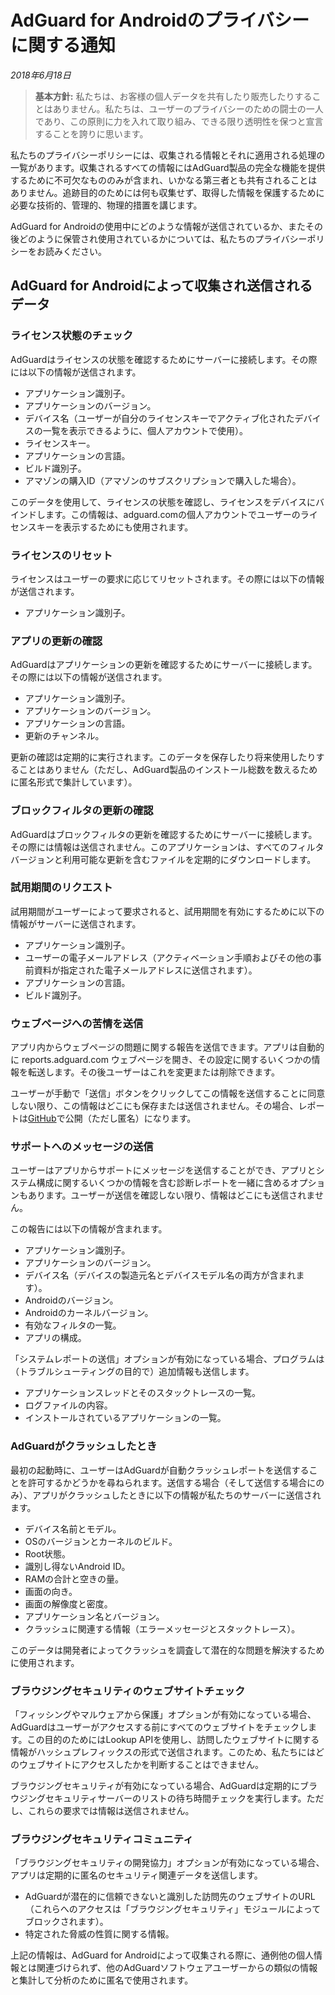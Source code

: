 # AdGuard for Androidのプライバシーに関する通知
*2018年6月18日*
> **基本方針:** 私たちは、お客様の個人データを共有したり販売したりすることはありません。私たちは、ユーザーのプライバシーのための闘士の一人であり、この原則に力を入れて取り組み、できる限り透明性を保つと宣言することを誇りに思います。

私たちのプライバシーポリシーには、収集される情報とそれに適用される処理の一覧があります。収集されるすべての情報にはAdGuard製品の完全な機能を提供するために不可欠なもののみが含まれ、いかなる第三者とも共有されることはありません。追跡目的のためには何も収集せず、取得した情報を保護するために必要な技術的、管理的、物理的措置を講じます。

AdGuard for Androidの使用中にどのような情報が送信されているか、またその後どのように保管され使用されているかについては、私たちのプライバシーポリシーをお読みください。

## AdGuard for Androidによって収集され送信されるデータ

### ライセンス状態のチェック

AdGuardはライセンスの状態を確認するためにサーバーに接続します。その際には以下の情報が送信されます。

* アプリケーション識別子。
* アプリケーションのバージョン。
* デバイス名（ユーザーが自分のライセンスキーでアクティブ化されたデバイスの一覧を表示できるように、個人アカウントで使用）。
* ライセンスキー。
* アプリケーションの言語。
* ビルド識別子。
* アマゾンの購入ID（アマゾンのサブスクリプションで購入した場合）。

このデータを使用して、ライセンスの状態を確認し、ライセンスをデバイスにバインドします。この情報は、adguard.comの個人アカウントでユーザーのライセンスキーを表示するためにも使用されます。

### ライセンスのリセット

ライセンスはユーザーの要求に応じてリセットされます。その際には以下の情報が送信されます。

* アプリケーション識別子。

### アプリの更新の確認

AdGuardはアプリケーションの更新を確認するためにサーバーに接続します。その際には以下の情報が送信されます。

* アプリケーション識別子。
* アプリケーションのバージョン。
* アプリケーションの言語。
* 更新のチャンネル。

更新の確認は定期的に実行されます。このデータを保存したり将来使用したりすることはありません（ただし、AdGuard製品のインストール総数を数えるために匿名形式で集計しています）。

### ブロックフィルタの更新の確認

AdGuardはブロックフィルタの更新を確認するためにサーバーに接続します。その際には情報は送信されません。このアプリケーションは、すべてのフィルタバージョンと利用可能な更新を含むファイルを定期的にダウンロードします。

### 試用期間のリクエスト

試用期間がユーザーによって要求されると、試用期間を有効にするために以下の情報がサーバーに送信されます。

* アプリケーション識別子。
* ユーザーの電子メールアドレス（アクティベーション手順およびその他の事前資料が指定された電子メールアドレスに送信されます）。
* アプリケーションの言語。
* ビルド識別子。

### ウェブページへの苦情を送信

アプリ内からウェブページの問題に関する報告を送信できます。アプリは自動的に reports.adguard.com ウェブページを開き、その設定に関するいくつかの情報を転送します。その後ユーザーはこれを変更または削除できます。

ユーザーが手動で「送信」ボタンをクリックしてこの情報を送信することに同意しない限り、この情報はどこにも保存または送信されません。その場合、レポートは[GitHub](https://github.com/adguardteam/adguardfilters/issues)で公開（ただし匿名）になります。

### サポートへのメッセージの送信

ユーザーはアプリからサポートにメッセージを送信することができ、アプリとシステム構成に関するいくつかの情報を含む診断レポートを一緒に含めるオプションもあります。ユーザーが送信を確認しない限り、情報はどこにも送信されません。

この報告には以下の情報が含まれます。

* アプリケーション識別子。
* アプリケーションのバージョン。
* デバイス名（デバイスの製造元名とデバイスモデル名の両方が含まれます）。
* Androidのバージョン。
* Androidのカーネルバージョン。
* 有効なフィルタの一覧。
* アプリの構成。

「システムレポートの送信」オプションが有効になっている場合、プログラムは（トラブルシューティングの目的で）追加情報も送信します。

* アプリケーションスレッドとそのスタックトレースの一覧。
* ログファイルの内容。
* インストールされているアプリケーションの一覧。

### AdGuardがクラッシュしたとき

最初の起動時に、ユーザーはAdGuardが自動クラッシュレポートを送信することを許可するかどうかを尋ねられます。送信する場合（そして送信する場合にのみ）、アプリがクラッシュしたときに以下の情報が私たちのサーバーに送信されます。

* デバイス名前とモデル。
* OSのバージョンとカーネルのビルド。
* Root状態。
* 識別し得ないAndroid ID。
* RAMの合計と空きの量。
* 画面の向き。
* 画面の解像度と密度。
* アプリケーション名とバージョン。
* クラッシュに関連する情報（エラーメッセージとスタックトレース）。

このデータは開発者によってクラッシュを調査して潜在的な問題を解決するために使用されます。

### ブラウジングセキュリティのウェブサイトチェック

「フィッシングやマルウェアから保護」オプションが有効になっている場合、AdGuardはユーザーがアクセスする前にすべてのウェブサイトをチェックします。この目的のためにはLookup APIを使用し、訪問したウェブサイトに関する情報がハッシュプレフィックスの形式で送信されます。このため、私たちにはどのウェブサイトにアクセスしたかを判断することはできません。

ブラウジングセキュリティが有効になっている場合、AdGuardは定期的にブラウジングセキュリティサーバーのリストの待ち時間チェックを実行します。ただし、これらの要求では情報は送信されません。

### ブラウジングセキュリティコミュニティ

「ブラウジングセキュリティの開発協力」オプションが有効になっている場合、アプリは定期的に匿名のセキュリティ関連データを送信します。

* AdGuardが潜在的に信頼できないと識別した訪問先のウェブサイトのURL（これらへのアクセスは「ブラウジングセキュリティ」モジュールによってブロックされます）。
* 特定された脅威の性質に関する情報。

上記の情報は、AdGuard for Androidによって収集される際に、通例他の個人情報とは関連づけられず、他のAdGuardソフトウェアユーザーからの類似の情報と集計して分析のために匿名で使用されます。
